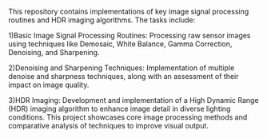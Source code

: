This repository contains implementations of key image signal processing routines and HDR imaging algorithms. The tasks include:

1)Basic Image Signal Processing Routines:
Processing raw sensor images using techniques like Demosaic, White Balance, Gamma Correction, Denoising, and Sharpening.

2)Denoising and Sharpening Techniques:
Implementation of multiple denoise and sharpness techniques, along with an assessment of their impact on image quality.

3)HDR Imaging:
Development and implementation of a High Dynamic Range (HDR) imaging algorithm to enhance image detail in diverse lighting conditions.
This project showcases core image processing methods and comparative analysis of techniques to improve visual output.
